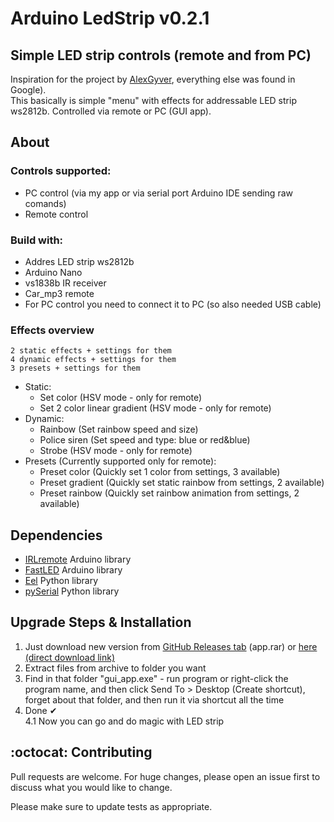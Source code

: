 # Arduino LedStrip v0.2.1

## Simple LED strip controls (remote and from PC)

Inspiration for the project by [AlexGyver](https://github.com/AlexGyver/ColorMusic), everything else was found in Google).  
This basically is simple "menu" with effects for addressable LED strip ws2812b. Controlled via remote or PC (GUI app). 

## About

### Controls supported:
- PC control (via my app or via serial port Arduino IDE sending raw comands)
- Remote control

### Build with:
- Addres LED strip ws2812b
- Arduino Nano
- vs1838b IR receiver
- Car_mp3 remote
- For PC control you need to connect it to PC (so also needed USB cable)

### Effects overview
```
2 static effects + settings for them
4 dynamic effects + settings for them
3 presets + settings for them
```

- Static:
	- Set color (HSV mode - only for remote)
	- Set 2 color linear gradient (HSV mode - only for remote)
- Dynamic:
	- Rainbow (Set rainbow speed and size)
	- Police siren (Set speed and type: blue or red&blue)
	- Strobe (HSV mode - only for remote)
- Presets (Currently supported only for remote):	
	- Preset color (Quickly set 1 color from settings, 3 available)
	- Preset gradient (Quickly set static rainbow from settings, 2 available)
	- Preset rainbow (Quickly set rainbow animation from settings, 2 available)

## Dependencies
- [IRLremote](https://github.com/NicoHood/IRLremote) Arduino library
- [FastLED](https://github.com/FastLED/FastLED) Arduino library
- [Eel](https://github.com/ChrisKnott/Eel) Python library
- [pySerial](https://github.com/pyserial/pyserial) Python library


## Upgrade Steps & Installation
1. Just download new version from [GitHub Releases tab](https://github.com/OlegPapka2/LedStrip/releases/tag/v0.2.1) (app.rar) or [here (direct download link)](https://github.com/OlegPapka2/LedStrip/releases/download/v0.2.1/app.rar) 
2. Extract files from archive to folder you want
3. Find in that folder "gui_app.exe" - run program or right-click the program name, and then click Send To > Desktop (Create shortcut), forget about that folder, and then run it via shortcut all the time
4. Done ✔  
	4.1 Now you can go and do magic with LED strip  


## :octocat: Contributing

Pull requests are welcome. For huge changes, please open an issue first to discuss what you would like to change.

Please make sure to update tests as appropriate.
